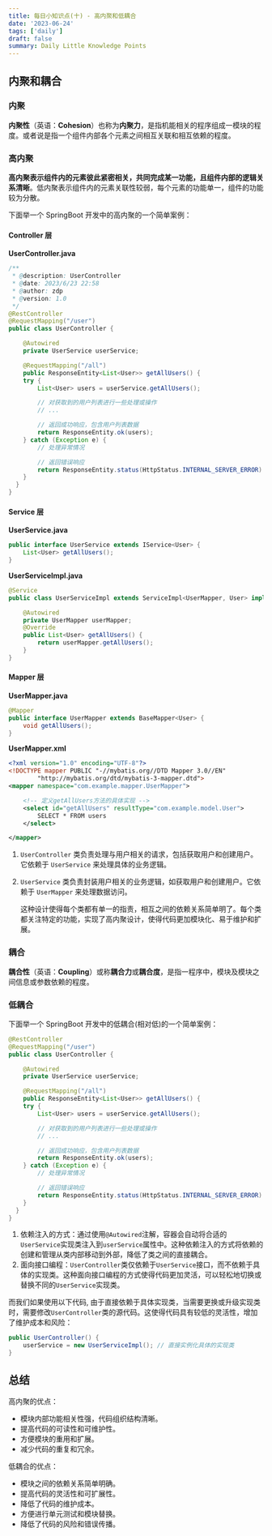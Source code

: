 ```yaml
---
title: 每日小知识点(十) - 高内聚和低耦合
date: '2023-06-24'
tags: ['daily']
draft: false
summary: Daily Little Knowledge Points
---
```


## 内聚和耦合

### 内聚

**内聚性**（英语：**Cohesion**）也称为**内聚力**，是指机能相关的程序组成一模块的程度。或者说是指一个组件内部各个元素之间相互关联和相互依赖的程度。

### 高内聚

**高内聚表示组件内的元素彼此紧密相关，共同完成某一功能，且组件内部的逻辑关系清晰**。低内聚表示组件内的元素关联性较弱，每个元素的功能单一，组件的功能较为分散。

下面举一个 SpringBoot 开发中的高内聚的一个简单案例：

#### Controller 层

**UserController.java**

```java
/**
 * @description: UserController
 * @date: 2023/6/23 22:58
 * @author: zdp
 * @version: 1.0
 */
@RestController
@RequestMapping("/user")
public class UserController {

    @Autowired
    private UserService userService;

    @RequestMapping("/all")
	public ResponseEntity<List<User>> getAllUsers() {
    try {
        List<User> users = userService.getAllUsers();

        // 对获取到的用户列表进行一些处理或操作
        // ...

        // 返回成功响应，包含用户列表数据
        return ResponseEntity.ok(users);
    } catch (Exception e) {
        // 处理异常情况

        // 返回错误响应
        return ResponseEntity.status(HttpStatus.INTERNAL_SERVER_ERROR).body(null);
    }
  }
}
```

#### Service 层

**UserService.java**

```java
public interface UserService extends IService<User> {
    List<User> getAllUsers();
}
```

**UserServiceImpl.java**

```java
@Service
public class UserServiceImpl extends ServiceImpl<UserMapper, User> implements UserService {

    @Autowired
    private UserMapper userMapper;
    @Override
    public List<User> getAllUsers() {
        return userMapper.getAllUsers();
    }
}
```

#### Mapper 层

**UserMapper.java**

```java
@Mapper
public interface UserMapper extends BaseMapper<User> {
    void getAllUsers();
}
```

**UserMapper.xml**

```xml
<?xml version="1.0" encoding="UTF-8"?>
<!DOCTYPE mapper PUBLIC "-//mybatis.org//DTD Mapper 3.0//EN"
        "http://mybatis.org/dtd/mybatis-3-mapper.dtd">
<mapper namespace="com.example.mapper.UserMapper">

    <!-- 定义getAllUsers方法的具体实现 -->
    <select id="getAllUsers" resultType="com.example.model.User">
        SELECT * FROM users
    </select>

</mapper>
```

1. `UserController` 类负责处理与用户相关的请求，包括获取用户和创建用户。它依赖于 `UserService` 来处理具体的业务逻辑。

2. `UserService` 类负责封装用户相关的业务逻辑，如获取用户和创建用户。它依赖于 `UserMapper` 来处理数据访问。

   这种设计使得每个类都有单一的指责，相互之间的依赖关系简单明了。每个类都关注特定的功能，实现了高内聚设计，使得代码更加模块化、易于维护和扩展。

### 耦合

**耦合性**（英语：**Coupling**）或称**耦合力**或**耦合度**，是指一程序中，模块及模块之间信息或参数依赖的程度。

### 低耦合

下面举一个 SpringBoot 开发中的低耦合(相对低)的一个简单案例：

```java
@RestController
@RequestMapping("/user")
public class UserController {

    @Autowired
    private UserService userService;

    @RequestMapping("/all")
	public ResponseEntity<List<User>> getAllUsers() {
    try {
        List<User> users = userService.getAllUsers();

        // 对获取到的用户列表进行一些处理或操作
        // ...

        // 返回成功响应，包含用户列表数据
        return ResponseEntity.ok(users);
    } catch (Exception e) {
        // 处理异常情况

        // 返回错误响应
        return ResponseEntity.status(HttpStatus.INTERNAL_SERVER_ERROR).body(null);
    }
  }
}
```

1. 依赖注入的方式：通过使用`@Autowired`注解，容器会自动将合适的`UserService`实现类注入到`userService`属性中。这种依赖注入的方式将依赖的创建和管理从类内部移动到外部，降低了类之间的直接耦合。
2. 面向接口编程：`UserController`类仅依赖于`UserService`接口，而不依赖于具体的实现类。这种面向接口编程的方式使得代码更加灵活，可以轻松地切换或替换不同的`UserService`实现类。

而我们如果使用以下代码, 由于直接依赖于具体实现类，当需要更换或升级实现类时，需要修改`UserController`类的源代码。这使得代码具有较低的灵活性，增加了维护成本和风险：

```java
public UserController() {
    userService = new UserServiceImpl(); // 直接实例化具体的实现类
}
```

## 总结

高内聚的优点：

- 模块内部功能相关性强，代码组织结构清晰。
- 提高代码的可读性和可维护性。
- 方便模块的重用和扩展。
- 减少代码的重复和冗余。

低耦合的优点：

- 模块之间的依赖关系简单明确。
- 提高代码的灵活性和可扩展性。
- 降低了代码的维护成本。
- 方便进行单元测试和模块替换。
- 降低了代码的风险和错误传播。

